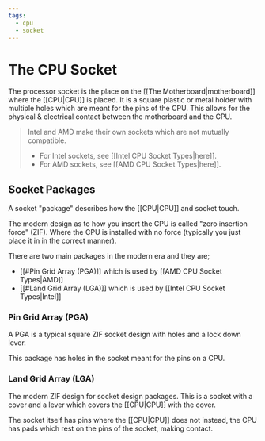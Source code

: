 ```yaml
---
tags:
  - cpu
  - socket
---
```

# The CPU Socket

The processor socket is the place on the [[The Motherboard|motherboard]] where the [[CPU|CPU]] is placed. It is a square plastic or metal holder with multiple holes which are meant for the pins of the CPU. This allows for the physical & electrical contact between the motherboard and the CPU.

>Intel and AMD make their own sockets which are not mutually compatible.
>- For Intel sockets, see [[Intel CPU Socket Types|here]].
>- For AMD sockets, see [[AMD CPU Socket Types|here]].

## Socket Packages

A socket "package" describes how the [[CPU|CPU]] and socket touch.

The modern design as to how you insert the CPU is called "zero insertion force" (ZIF). Where the CPU is installed with no force (typically you just place it in in the correct manner).

There are two main packages in the modern era and they are;

- [[#Pin Grid Array (PGA)]] which is used by [[AMD CPU Socket Types|AMD]]
- [[#Land Grid Array (LGA)]] which is used by [[Intel CPU Socket Types|Intel]]

### Pin Grid Array (PGA)

A PGA is a typical square ZIF socket design with holes and a lock down lever.

This package has holes in the socket meant for the pins on a CPU.

### Land Grid Array (LGA)

The modern ZIF design for socket design packages. This is a socket with a cover and a lever which covers the [[CPU|CPU]] with the cover. 

The socket itself has pins where the [[CPU|CPU]] does not instead, the CPU has pads which rest on the pins of the socket, making contact.
